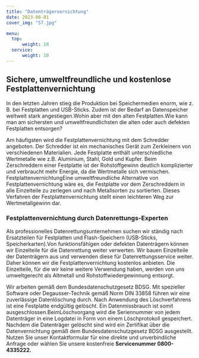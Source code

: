 ```yaml
---
title: "Datenträgervernichtung"
date: 2023-06-01
cover_img: "57.jpg"

menu:
  top:
      weight: 10
  service:
      weight: 10
---
```


## Sichere, umweltfreundliche und kostenlose Festplattenvernichtung
<!--more-->

In den letzten Jahren stieg die Produktion bei Speichermedien enorm, wie z. B. bei Festplatten und USB-Sticks. Zudem ist der Bedarf an Datenspeicher weltweit stark angestiegen.Wohin aber mit den alten Festplatten.Wie kann man am sichersten und umweltfreundlichsten die alten oder auch defekten Festplatten entsorgen?

Am häufigsten wird die Festplattenvernichtung mit dem Schredder angeboten. Der Schredder ist ein mechanisches Gerät zum Zerkleinern von verschiedenen Materialien. Jede Festplatte enthält unterschiedliche Wertmetalle wie z.B. Aluminium, Stahl, Gold und Kupfer. Beim Zerschreddern einer Festplatte ist der  Rohstoffgewinn deutlich komplizierter und verbraucht mehr Energie, da die Wertmetalle sich vermischen. FestplattenvernichtungEine umweltfreundliche Alternative von Festplattenvernichtung wäre es, die Festplatte vor dem Zerschreddern in alle Einzelteile zu zerlegen und nach Metallsorten zu sortierten. Dieses Verfahren der Festplattenvernichtung stellt einen leichteren Weg zur Wertmetallgewinn dar.

### Festplattenvernichtung durch Datenrettungs-Experten

Als professionelles Datenrettungsunternehmen suchen wir ständig nach Ersatzteilen für Festplatten und Flash-Speichern (USB-Sticks, Speicherkarten).Von funktionsfähigen oder defekten Datenträgern können wir Einzelteile für die Datenrettung weiter verwerten. Wir bauen Einzelteile der Datenträgern aus und verwenden diese für Datenrettungsservice weiter. Daher können wir die Festplattenvernichtung kostenlos anbieten. Die Einzelteile, für die wir keine weitere Verwendung haben, werden von uns umweltgerecht als Altmetall und Rohstoffwiedergewinnung entsorgt.

Wir arbeiten gemäß dem Bundesdatenschutzgesetz BDSG. Mit spezieller Software oder Degausser-Technik gemäß Norm DIN 33858 führen wir eine zuverlässige Datenlöschung durch. Nach Anwendung des Löschverfahrens ist eine Festplatte endgültig gelöscht. Ein Datenmissbrauch ist somit ausgeschlossen.BeimLöschvorgang wird die Seriennummer von jedem Datenträger in eine Logdatei in Form von einem Löschprotokoll gespeichert. Nachdem die Datenträger gelöscht sind wird ein Zertifikat über die Datenvernichtung gemäß dem Bundesdatenschutzgesetz BDSG ausgestellt. Nutzen Sie unser Kontaktformular für eine direkte und unverbindliche Anfrage oder wählen Sie unsere kostenfreie **Servicenummer 0800-4335222.**
